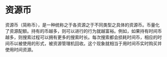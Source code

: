 # 资源币
资源币（简称币），是一种统称之于各资源之于不同类型之具体的资源币。币量化了资源配额。持有的币越多，则可以进行的行为就越富裕。例如，如果持有时间币越多，则搜索过程可以拥有更多的搜索时长。每次搜索都会损耗时间币，相应的时间币以被使用的形式，被资源管理机回收。这个现象就相当于用时间币实时购买并使用时间资源。
